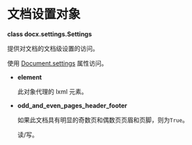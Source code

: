 [Document.settings]: ../api/document.md#settings

# 文档设置对象

**class docx.settings.Settings**

提供对文档的文档级设置的访问。

使用 [Document.settings] 属性访问。

- **element** <a name="element"></a>

    此对象代理的 lxml 元素。

- **odd_and_even_pages_header_footer** <a name="odd_and_even_pages_header_footer"></a>

    如果此文档具有明显的奇数页和偶数页页眉和页脚，则为`True`。

    读/写。
